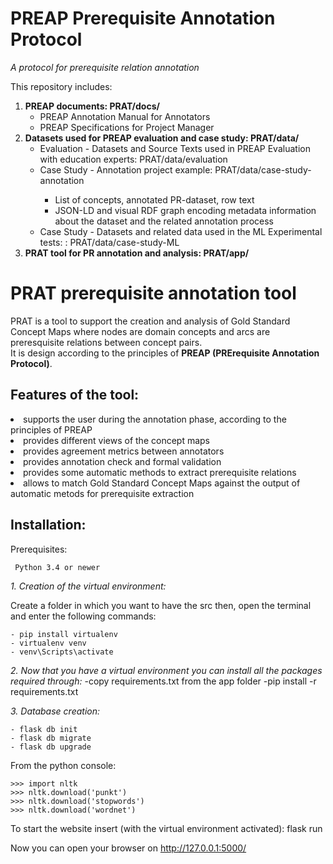 # PREAP Prerequisite Annotation Protocol 
<i>A protocol for prerequisite relation annotation</i>

This repository includes:
<ol>
	<li> <b>PREAP documents: <href="https://github.com/IntAIEdu/PRAT/tree/main/docs">PRAT/docs/</a></b>
<ul> 
<li>PREAP Annotation Manual for Annotators
<li>PREAP Specifications for Project Manager
</ul>

<li> <b>Datasets used for PREAP evaluation and case study: <href="https://github.com/IntAIEdu/PRAT/tree/main/data">PRAT/data/</a></b>
<ul> 
<li>Evaluation - Datasets and Source Texts used in PREAP Evaluation with education experts: <href="https://github.com/IntAIEdu/PRAT/tree/main/data/evaluation">PRAT/data/evaluation</a>
<li>Case Study - Annotation project example: <href="https://github.com/IntAIEdu/PRAT/tree/main/data/case-study-annotation">PRAT/data/case-study-annotation</a>
<ul>
<li>List of concepts, annotated PR-dataset, row text
<li>JSON-LD and visual RDF graph encoding metadata information about the
dataset and the related annotation process
</ul>
<li> Case Study - Datasets and related data used in the ML Experimental tests: : <href="https://github.com/IntAIEdu/PRAT/tree/main/data/case-study-ML">PRAT/data/case-study-ML</a>
</ul>
<li><b> PRAT tool for PR annotation and analysis: <href="https://github.com/IntAIEdu/PRAT/tree/main/app">PRAT/app/</a></b>
</ol>


# PRAT prerequisite annotation tool 
PRAT is a tool to support the creation and analysis of Gold Standard Concept Maps 
where nodes are domain concepts and arcs are preresquisite relations between concept pairs.\
It is design according to the principles of **PREAP (PRErequisite Annotation Protocol)**.

## Features of the tool:
<li>supports the user during the annotation phase, according to the principles of PREAP
<li>provides different views of the concept maps
<li>provides agreement metrics between annotators
<li>provides annotation check and formal validation
<li>provides some  automatic methods to extract prerequisite relations
<li>allows to match Gold Standard Concept Maps against the output of automatic metods for prerequisite extraction


## Installation:
Prerequisites:

	 Python 3.4 or newer


*1. Creation of the virtual environment:*	
    
   Create a folder in which you want to have the src
   then, open the terminal and enter the following commands:
   
    - pip install virtualenv 
    - virtualenv venv       
    - venv\Scripts\activate
    
*2. Now that you have a virtual environment you can install all the packages required through:*
        -copy requirements.txt from the app folder
	-pip install -r requirements.txt 
	
*3. Database creation:*

	- flask db init
	- flask db migrate
	- flask db upgrade
  
  From the python console:

    >>> import nltk
    >>> nltk.download('punkt')
    >>> nltk.download('stopwords')
    >>> nltk.download('wordnet')
    

To start the website insert (with the virtual environment activated): flask run 

Now you can open your browser on http://127.0.0.1:5000/


